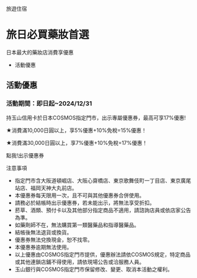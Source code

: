 旅遊住宿

# 旅日必買藥妝首選  

日本最大的藥妝店消費享優惠

  * 活動優惠

## 活動優惠

### 活動期間：即日起~2024/12/31

持玉山信用卡於日本COSMOS指定門市，出示專屬優惠券，最高可享17%優惠!

  

★消費滿10,000日圓以上，享5%優惠+10%免稅=15%優惠！

★消費滿30,000日圓以上，享7%優惠+10%免稅=17%優惠！

  
  
點我!出示優惠券  
  
  

注意事項

  * 指定門市含大阪道頓崛店、大阪心齋橋店、東京歌舞伎町一丁目店、東京廣尾站店、福岡天神大丸前店。
  * 本優惠券每天限用一次，且不可與其他優惠券合併使用。
  * 請務必於結帳時出示優惠券，若未能出示，將無法享受折扣。
  * 菸草、酒類、預付卡以及其他部分指定商品不適用，請諮詢店員或依店家公告為準。
  * 如藥劑師不在，無法購買第一類醫藥品和指導醫藥品。
  * 結帳後無法退貨或換貨。
  * 優惠券無法兌換現金，恕不找零。
  * 本優惠券逾期無法使用。
  * 以上優惠由COSMOS指定門市提供，優惠辦法請依COSMOS規定，特定商品或其他連鎖店鋪不得使用，請依現場公告或洽服務人員。
  * 玉山銀行與COSMOS指定門市保留修改、變更、取消本活動之權利。

